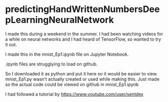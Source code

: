 # predictingHandWrittenNumbersDeepLearningNeuralNetwork
I made this during a weekend in the summer. 
I had been watching videos for a while on neural networks and I had heard of TensorFlow, so wanted to try it out.

I made this in the mnist_Ep1.ipynb file on Jupyter Notebook. 

.ipynb files are strugglying to load on github. 

So I downloaded it as python and put it here so it would be easier to view.
mnist_Ep1.py wasn't actually created or used while making this.
Just made so the actual code could be viewed on github in mnist_Ep1.ipynb

I had followed a tutorial by https://www.youtube.com/user/sentdex
